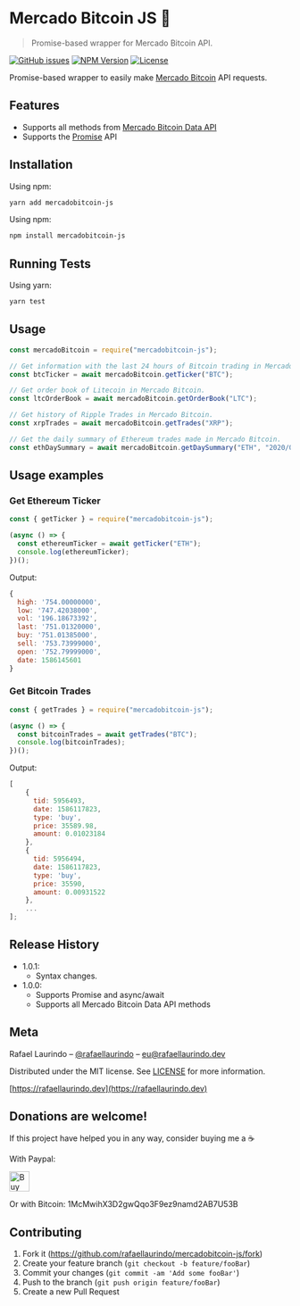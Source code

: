 # Mercado Bitcoin JS :currency_exchange:

> Promise-based wrapper for Mercado Bitcoin API.

[![GitHub issues][issues-image]][issues-url]
[![NPM Version][npm-version]][npm-url]
[![License][license-image]][license-url]

Promise-based wrapper to easily make [Mercado Bitcoin](https://www.mercadobitcoin.com.br/) API requests.

## Features

- Supports all methods from [Mercado Bitcoin Data API](https://www.mercadobitcoin.com.br/api-doc/)
- Supports the [Promise](https://developer.mozilla.org/en-US/docs/Web/JavaScript/Reference/Global_Objects/Promise) API

## Installation

Using npm:

```bash
yarn add mercadobitcoin-js
```

Using npm:

```bash
npm install mercadobitcoin-js
```

## Running Tests

Using yarn:

```bash
yarn test
```

## Usage

```javascript
const mercadoBitcoin = require("mercadobitcoin-js");

// Get information with the last 24 hours of Bitcoin trading in Mercado Bitcoin.
const btcTicker = await mercadoBitcoin.getTicker("BTC");

// Get order book of Litecoin in Mercado Bitcoin.
const ltcOrderBook = await mercadoBitcoin.getOrderBook("LTC");

// Get history of Ripple Trades in Mercado Bitcoin.
const xrpTrades = await mercadoBitcoin.getTrades("XRP");

// Get the daily summary of Ethereum trades made in Mercado Bitcoin.
const ethDaySummary = await mercadoBitcoin.getDaySummary("ETH", "2020/04/05");
```

## Usage examples

### Get Ethereum Ticker

```javascript
const { getTicker } = require("mercadobitcoin-js");

(async () => {
  const ethereumTicker = await getTicker("ETH");
  console.log(ethereumTicker);
})();
```

Output:

```javascript
{
  high: '754.00000000',
  low: '747.42038000',
  vol: '196.18673392',
  last: '751.01320000',
  buy: '751.01385000',
  sell: '753.73999000',
  open: '752.79999000',
  date: 1586145601
}
```

### Get Bitcoin Trades

```javascript
const { getTrades } = require("mercadobitcoin-js");

(async () => {
  const bitcoinTrades = await getTrades("BTC");
  console.log(bitcoinTrades);
})();
```

Output:

```javascript
[
    {
      tid: 5956493,
      date: 1586117823,
      type: 'buy',
      price: 35589.98,
      amount: 0.01023184
    },
    {
      tid: 5956494,
      date: 1586117823,
      type: 'buy',
      price: 35590,
      amount: 0.00931522
    },
    ...
];
```

## Release History

- 1.0.1:
  - Syntax changes.
- 1.0.0:
  - Supports Promise and async/await
  - Supports all Mercado Bitcoin Data API methods

## Meta

Rafael Laurindo – [@rafaellaurindo](https://linkedin.com/in/rafaellaurindo) – eu@rafaellaurindo.dev

Distributed under the MIT license. See [LICENSE](https://github.com/rafaellaurindo/mercadobitcoin-js/blob/master/LICENSE) for more information.

[https://rafaellaurindo.dev](https://rafaellaurindo.dev)

## Donations are welcome!

If this project have helped you in any way, consider buying me a :coffee:

With Paypal:

<a href='https://ko-fi.com/M4M61SK64' target='_blank'><img height='36' style='border:0px;height:36px;' src='https://cdn.ko-fi.com/cdn/kofi3.png?v=2' border='0' alt='Buy Me a Coffee at ko-fi.com' /></a>

Or with Bitcoin: 1McMwihX3D2gwQqo3F9ez9namd2AB7U53B

## Contributing

1. Fork it (<https://github.com/rafaellaurindo/mercadobitcoin-js/fork>)
2. Create your feature branch (`git checkout -b feature/fooBar`)
3. Commit your changes (`git commit -am 'Add some fooBar'`)
4. Push to the branch (`git push origin feature/fooBar`)
5. Create a new Pull Request

[issues-image]: https://img.shields.io/github/issues/rafaellaurindo/mercadobitcoin-js.svg
[issues-url]: https://github.com/rafaellaurindo/mercadobitcoin-js/issues
[npm-version]: https://img.shields.io/npm/v/mercadobitcoin-js.svg
[npm-url]: https://npmjs.org/package/mercadobitcoin-js
[license-image]: https://img.shields.io/github/license/rafaellaurindo/mercadobitcoin-js.svg
[license-url]: https://github.com/rafaellaurindo/mercadobitcoin-js/blob/master/LICENSE
